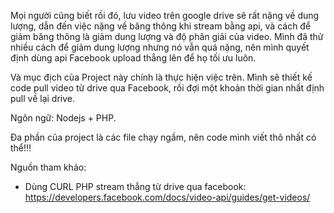 Mọi người cũng biết rồi đó, lưu video trên google drive sẽ rất nặng về dung lượng, dẫn đến việc nặng về băng thông khi stream bằng api, và cách để giảm băng thông là giảm dung lượng và độ phân giải của video. Mình đã thử nhiều cách để giảm dung lượng nhưng nó vẫn quá nặng, nên mình quyết định dùng api Facebook upload thẳng lên để họ tối ưu luôn. 

Và mục địch của Project này chính là thực hiện việc trên. Mình sẽ thiết kế code pull video từ drive qua Facebook, rồi đợi một khoản thời gian nhất định pull về lại drive.

Ngôn ngữ: Nodejs + PHP.

Đa phần của project là các file chạy ngầm, nên code mình viết thô nhất có thể!!!

Nguồn tham khảo: 
- Dùng CURL PHP stream thẳng từ drive qua facebook:
https://developers.facebook.com/docs/video-api/guides/get-videos/
